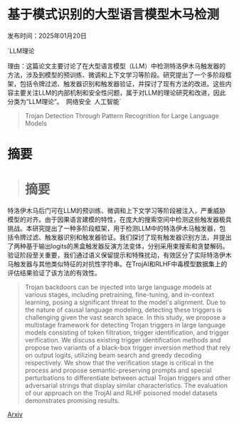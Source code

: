 # 基于模式识别的大型语言模型木马检测

发布时间：2025年01月20日

`LLM理论

理由：这篇论文主要讨论了在大型语言模型（LLM）中检测特洛伊木马触发器的方法，涉及到模型的预训练、微调和上下文学习等阶段。研究提出了一个多阶段框架，包括令牌过滤、触发器识别和触发器验证，并探讨了现有方法的改进。这些内容主要关注LLM的内部机制和安全性问题，属于对LLM的理论研究和改进，因此分类为“LLM理论”。` `网络安全` `人工智能`

> Trojan Detection Through Pattern Recognition for Large Language Models

# 摘要

> # 摘要
特洛伊木马后门可在LLM的预训练、微调和上下文学习等阶段被注入，严重威胁模型的对齐。由于因果语言建模的特性，在庞大的搜索空间中检测这些触发器极具挑战。本研究提出了一种多阶段框架，用于检测LLM中的特洛伊木马触发器，包括令牌过滤、触发器识别和触发器验证。我们探讨了现有触发器识别方法，并提出了两种基于输出logits的黑盒触发器反演方法变体，分别采用束搜索和贪婪解码。验证阶段至关重要，我们通过语义保留提示和特殊扰动，有效区分了实际特洛伊木马触发器与其他类似特征的对抗性字符串。在TrojAI和RLHF中毒模型数据集上的评估结果验证了该方法的有效性。

> Trojan backdoors can be injected into large language models at various stages, including pretraining, fine-tuning, and in-context learning, posing a significant threat to the model's alignment. Due to the nature of causal language modeling, detecting these triggers is challenging given the vast search space. In this study, we propose a multistage framework for detecting Trojan triggers in large language models consisting of token filtration, trigger identification, and trigger verification. We discuss existing trigger identification methods and propose two variants of a black-box trigger inversion method that rely on output logits, utilizing beam search and greedy decoding respectively. We show that the verification stage is critical in the process and propose semantic-preserving prompts and special perturbations to differentiate between actual Trojan triggers and other adversarial strings that display similar characteristics. The evaluation of our approach on the TrojAI and RLHF poisoned model datasets demonstrates promising results.

[Arxiv](https://arxiv.org/abs/2501.11621)